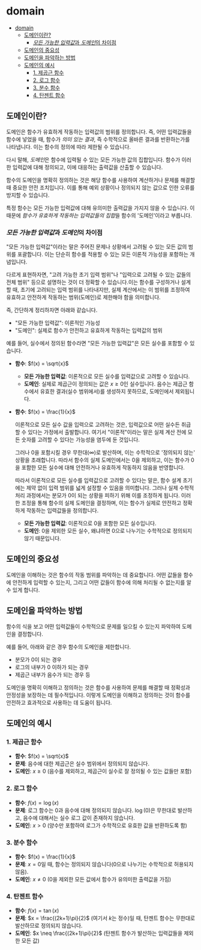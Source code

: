 # domain

- [domain](#domain)
    - [도메인이란?](#도메인이란)
        - [*모든 가능한 입력값*과 *도메인*의 차이점](#모든-가능한-입력값과-도메인의-차이점)
    - [도메인의 중요성](#도메인의-중요성)
    - [도메인을 파악하는 방법](#도메인을-파악하는-방법)
    - [도메인의 예시](#도메인의-예시)
        - [1. 제곱근 함수](#1-제곱근-함수)
        - [2. 로그 함수](#2-로그-함수)
        - [3. 분수 함수](#3-분수-함수)
        - [4. 탄젠트 함수](#4-탄젠트-함수)

## 도메인이란?

도메인은 함수가 유효하게 작동하는 입력값의 범위를 정의합니다.
즉, 어떤 입력값들을 함수에 넣었을 때, 함수가 *의미 있는 결과*, 즉 수학적으로 올바른 결과를 반환하는가를 나타냅니다.
이는 함수의 정의에 따라 제한될 수 있습니다.

다시 말해, *도메인*은 함수에 입력될 수 있는 모든 가능한 값의 집합입니다.
함수가 이러한 입력값에 대해 정의되고, 이에 대응하는 출력값을 산출할 수 있습니다.

함수의 도메인을 명확히 정의하는 것은 해당 함수를 사용하여 계산하거나 문제를 해결할 때 중요한 안전 조치입니다.
이를 통해 예외 상황이나 정의되지 않는 값으로 인한 오류를 방지할 수 있습니다.

특정 함수는 모든 가능한 입력값에 대해 유의미한 출력값을 가지지 않을 수 있습니다.
이 때문에 *함수가 유효하게 작동하는 입력값들의 집합*을 함수의 '도메인'이라고 부릅니다.

### *모든 가능한 입력값*과 *도메인*의 차이점

"모든 가능한 입력값"이라는 말은 주어진 문제나 상황에서 고려될 수 있는 모든 값의 범위를 포괄합니다.
이는 단순히 함수를 적용할 수 있는 모든 이론적 가능성을 포함하는 개념입니다.

다르게 표현하자면, "고려 가능한 초기 입력 범위"나 "입력으로 고려될 수 있는 값들의 전체 범위" 등으로 설명하는 것이 더 정확할 수 있습니다.이는 함수를 구성하거나 설계할 때, 초기에 고려되는 입력 범위를 나타내지만, 실제 계산에서는 이 범위를 조정하여 유효하고 안전하게 작동하는 범위(도메인)로 제한해야 함을 의미합니다.

즉, 간단하게 정리하자면 아래와 같습니다.
- "모든 가능한 입력값": 이론적인 가능성
- "도메인": 실제로 함수가 안전하고 유효하게 작동하는 입력값의 범위

예를 들어, 실수에서 정의된 함수라면 "모든 가능한 입력값"은 모든 실수를 포함할 수 있습니다.

- **함수**: $f(x) = \sqrt{x}$
    - **모든 가능한 입력값**: 이론적으로 모든 실수를 입력값으로 고려할 수 있습니다.
    - **도메인**: 실제로 제곱근이 정의되는 값은 $x \geq 0$인 실수입니다. 음수는 제곱근 함수에서 유효한 결과(실수 범위에서)를 생성하지 못하므로, 도메인에서 제외됩니다.

- **함수**: $f(x) = \frac{1}{x}$

    이론적으로 모든 실수 값을 입력으로 고려하는 것은, 입력값으로 어떤 실수든 취급할 수 있다는 가정에서 출발합니다.
    여기서 "이론적"이라는 말은 실제 계산 전에 모든 숫자를 고려할 수 있다는 가능성을 염두에 둔 것입니다.

    그러나 0을 포함시킬 경우 무한대(∞)로 발산하며, 이는 수학적으로 '정의되지 않는' 상황을 초래합니다.
    따라서 함수의 실제 도메인에서는 0을 제외하고, 이는 함수가 0을 포함한 모든 실수에 대해 안전하거나 유효하게 작동하지 않음을 반영합니다.

    따라서 이론적으로 모든 실수를 입력값으로 고려할 수 있다는 말은, 함수 설계 초기에는 제약 없이 입력 범위를 넓게 설정할 수 있음을 의미합니다. 그러나 실제 수학적 처리 과정에서는 분모가 0이 되는 상황을 피하기 위해 이를 조정하게 됩니다. 이러한 조정을 통해 함수의 실제 도메인을 결정하며, 이는 함수가 실제로 안전하고 정확하게 작동하는 입력값들을 정의합니다.

    - **모든 가능한 입력값**: 이론적으로 0을 포함한 모든 실수입니다.
    - **도메인**: 0을 제외한 모든 실수, 왜냐하면 0으로 나누기는 수학적으로 정의되지 않기 때문입니다.

## 도메인의 중요성

도메인을 이해하는 것은 함수의 작동 범위를 파악하는 데 중요합니다.
어떤 값들을 함수에 안전하게 입력할 수 있는지, 그리고 어떤 값들이 함수에 의해 처리될 수 없는지를 알 수 있게 합니다.

## 도메인을 파악하는 방법

함수의 식을 보고 어떤 입력값들이 수학적으로 문제를 일으킬 수 있는지 파악하여 도메인을 결정합니다.

예를 들어, 아래와 같은 경우 함수의 도메인을 제한합니다.
- 분모가 0이 되는 경우
- 로그의 내부가 0 이하가 되는 경우
- 제곱근 내부가 음수가 되는 경우 등

도메인을 명확히 이해하고 정의하는 것은 함수를 사용하여 문제를 해결할 때 정확성과 안정성을 보장하는 데 필수적입니다. 이렇게 도메인을 이해하고 정의하는 것이 함수를 안전하고 효과적으로 사용하는 데 도움이 됩니다.

## 도메인의 예시

### 1. 제곱근 함수

- **함수**: $f(x) = \sqrt{x}$
- **문제**: 음수에 대한 제곱근은 실수 범위에서 정의되지 않습니다.
- **도메인**: $x \geq 0$ (음수를 제외하고, 제곱근이 실수로 잘 정의될 수 있는 값들만 포함)

### 2. 로그 함수

- **함수**: $f(x) = \log(x)$
- **문제**: 로그 함수는 0과 음수에 대해 정의되지 않습니다. $\log(0)$은 무한대로 발산하고, 음수에 대해서는 실수 로그 값이 존재하지 않습니다.
- **도메인**: $x > 0$ (양수만 포함하여 로그가 수학적으로 유효한 값을 반환하도록 함)

### 3. 분수 함수

- **함수**: $f(x) = \frac{1}{x}$
- **문제**: $x = 0$일 때, 함수는 정의되지 않습니다(0으로 나누기는 수학적으로 허용되지 않음).
- **도메인**: $x \neq 0$ (0을 제외한 모든 값에서 함수가 유의미한 출력값을 가짐)

### 4. 탄젠트 함수

- **함수**: $f(x) = \tan(x)$
- **문제**: $x = \frac{(2k+1)\pi}{2}$ (여기서 $k$는 정수)일 때, 탄젠트 함수는 무한대로 발산하므로 정의되지 않습니다.
- **도메인**: $x \neq \frac{(2k+1)\pi}{2}$ (탄젠트 함수가 발산하는 입력값들을 제외한 모든 값)
